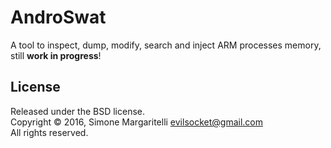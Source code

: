 AndroSwat
===

A tool to inspect, dump, modify, search and inject ARM processes memory, still **work in progress**!

## License

Released under the BSD license.  
Copyright &copy; 2016, Simone Margaritelli <evilsocket@gmail.com>  
All rights reserved.
